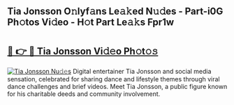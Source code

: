 ## Tia Jonsson O𝚗lyf𝚊ns Le𝚊𝚔ed N𝚞𝚍es - Part-i0G Ph𝚘tos Vi𝚍eo - H𝚘t Part Le𝚊𝚔s Fpr1w

# <h2><a href="http://hf4h46.feru.top/?c=Tia+Jonsson">🔗 👉 🔴 Tia Jonsson Vi𝚍𝚎o Ph𝚘t𝚘𝚜</a></h2>

[![Tia Jonsson Nu𝚍𝚎s](https://i.imgur.com/0TWrTi3.gif)](http://hf4h46.feru.top/?c=Tia+Jonsson)
Digital entertainer Tia Jonsson and social media sensation, celebrated for sharing dance and lifestyle themes through viral dance challenges and brief videos. Meet Tia Jonsson, a public figure known for his charitable deeds and community involvement. 

